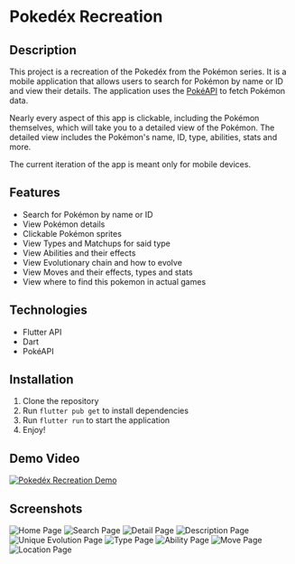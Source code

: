 # Pokedéx Recreation

## Description
This project is a recreation of the Pokedéx from the Pokémon series. It is a mobile application that allows users to search for Pokémon by name or ID and view their details. The application uses the [PokéAPI](https://pokeapi.co/) to fetch Pokémon data.

Nearly every aspect of this app is clickable, including the Pokémon themselves, which will take you to a detailed view of the Pokémon. The detailed view includes the Pokémon's name, ID, type, abilities, stats and more. 

The current iteration of the app is meant only for mobile devices. 

## Features
- Search for Pokémon by name or ID
- View Pokémon details
- Clickable Pokémon sprites
- View Types and Matchups for said type
- View Abilities and their effects
- View Evolutionary chain and how to evolve
- View Moves and their effects, types and stats
- View where to find this pokemon in actual games

## Technologies
- Flutter API
- Dart
- PokéAPI

## Installation
1. Clone the repository
2. Run `flutter pub get` to install dependencies
3. Run `flutter run` to start the application
4. Enjoy!

## Demo Video
[![Pokedéx Recreation Demo](https://i9.ytimg.com/vi/Spbr_rA7hbw/mq1.jpg?sqp=CLi3tLIG-oaymwEmCMACELQB8quKqQMa8AEB-AHyAYAC4AOKAgwIABABGH8gEygTMA8=&rs=AOn4CLDb2e-fRsf1ylcwi5V5QMhk9vOoaA)](https://youtu.be/Spbr_rA7hbw)

## Screenshots
![Home Page](/assets/project_sc/pokedex_homescreen.png)
![Search Page](/assets/project_sc/pokedex_search.png)
![Detail Page](/assets/project_sc/pokedex_detail.png)
![Description Page](/assets/project_sc/pokedex_description.png)
![Unique Evolution Page](/assets/project_sc/pokedex_evolution.png)
![Type Page](/assets/project_sc/pokedex_type.png)
![Ability Page](/assets/project_sc/pokedex_ability.png)
![Move Page](/assets/project_sc/pokedex_move.png)
![Location Page](/assets/project_sc/pokedex_location.png)



